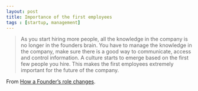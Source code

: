 ```yaml
---
layout: post
title: Importance of the first employees
tags : [startup, management]
---
```


> As you start hiring more people, all the knowledge in the company is no longer in the founders brain. You have to manage the knowledge in the company, make sure there is a good way to communicate, access and control information. A culture starts to emerge based on the first few people you hire. This makes the first employees extremely important for the future of the company.

From [How a Founder’s role changes](https://medium.com/what-i-learned-building/b37a294494f6).